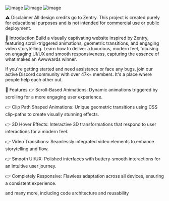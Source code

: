 
![image](https://github.com/user-attachments/assets/061acdbc-6421-49e8-8f53-77572a4665b7)
![image](https://github.com/user-attachments/assets/4b468982-cb52-43bb-98c0-b4362e680015)
![image](https://github.com/user-attachments/assets/caddea4a-ec50-4f50-abe8-8c0084088ac1)


⚠️ Disclaimer
All design credits go to Zentry. This project is created purely for educational purposes and is not intended for commercial use or public deployment.

🤖 Introduction
Build a visually captivating website inspired by Zentry, featuring scroll-triggered animations, geometric transitions, and engaging video storytelling. Learn how to deliver a luxurious, modern feel, focusing on engaging UI/UX and smooth responsiveness, capturing the essence of what makes an Awwwards winner.

If you're getting started and need assistance or face any bugs, join our active Discord community with over 47k+ members. It's a place where people help each other out.

🔋 Features
👉 Scroll-Based Animations: Dynamic animations triggered by scrolling for a more engaging user experience.

👉 Clip Path Shaped Animations: Unique geometric transitions using CSS clip-paths to create visually stunning effects.

👉 3D Hover Effects: Interactive 3D transformations that respond to user interactions for a modern feel.

👉 Video Transitions: Seamlessly integrated video elements to enhance storytelling and flow.

👉 Smooth UI/UX: Polished interfaces with buttery-smooth interactions for an intuitive user journey.

👉 Completely Responsive: Flawless adaptation across all devices, ensuring a consistent experience.

and many more, including code architecture and reusability
